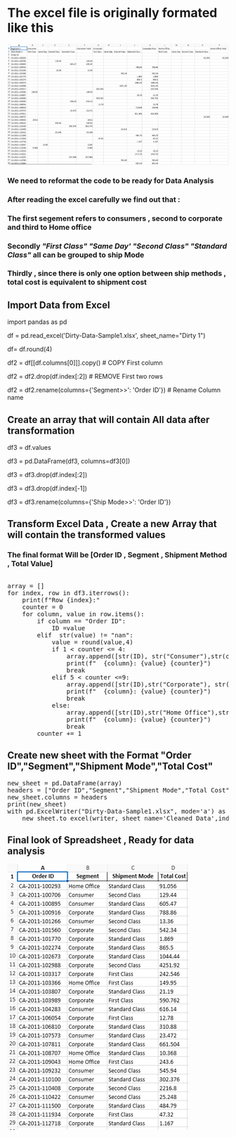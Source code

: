 


# The excel file is originally formated like this
![dataset_before_cleaning](dataset_before_cleaning.png "Excel SpreadSheet to be transformed for analysis")

### We need to reformat the code to be ready for Data Analysis 

### After reading the excel carefully we find out that :
### The first segement refers to consumers , second to corporate and third to Home office

### Secondly  *"First Class"* 	*"Same Day'*	*"Second Class"*	*"Standard Class"* all can be grouped to ship Mode

### Thirdly , since there is only one option between  ship methods , total cost is equivalent to shipment cost




## Import Data from Excel

import pandas as pd

df = pd.read_excel('Dirty-Data-Sample1.xlsx', sheet_name="Dirty 1")

df= df.round(4)

df2 =  df[[df.columns[0]]].copy()   # COPY First column

df2 = df2.drop(df.index[:2])        # REMOVE First two rows

df2 = df2.rename(columns={'Segment>>': 'Order ID'})  # Rename Column name



## Create an array that will contain All data after transformation
df3 = df.values

df3 = pd.DataFrame(df3,  columns=df3[0])

df3 = df3.drop(df.index[:2])

df3 = df3.drop(df.index[-1])

df3 = df3.rename(columns={'Ship Mode>>': 'Order ID'})


## Transform Excel Data , Create a new Array that will contain the transformed values

### The final format Will be [Order ID , Segment , Shipment Method , Total Value]  

<pre>
    
array = []
for index, row in df3.iterrows():
    print(f"Row {index}:"  
    counter = 0
    for column, value in row.items():
        if column == "Order ID":
            ID =value
        elif  str(value) != "nan":
            value = round(value,4)
            if 1 < counter <= 4:
                array.append([str(ID), str("Consumer"),str(column),str(value)])
                print(f"  {column}: {value} {counter}")
                break
            elif 5 < counter <=9:
                array.append([str(ID),str("Corporate"), str(column), str(value)])
                print(f"  {column}: {value} {counter}")
                break
            else:
                array.append([str(ID),str("Home Office"),str(column),str(value)])
                print(f"  {column}: {value} {counter}")
                break
        counter += 1
</pre>

## Create new sheet  with the Format "Order ID","Segment","Shipment Mode","Total Cost"

<pre>
new_sheet = pd.DataFrame(array)
headers = ["Order ID","Segment","Shipment Mode","Total Cost"]
new_sheet.columns = headers
print(new_sheet)
with pd.ExcelWriter("Dirty-Data-Sample1.xlsx", mode='a') as writer:
    new_sheet.to_excel(writer, sheet_name='Cleaned_Data',index=False)
</pre>
## Final look of Spreadsheet , Ready for data analysis
![dataset_after cleaning](dataset_after_cleaning.png "Excel SpreadSheet transformed and ready for analysis")
